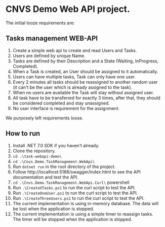 # CNVS Demo Web API project.

The initial looze requirements are:

## Tasks management WEB-API

1. Create a simple web api to create and read Users and Tasks.
2. Users are defined by unique Name.
3. Tasks are defined by their Description and a State (Waiting, InProgress, Completed).
4. When a Task is created, an User should be assigned to it automatically.
5. Users can have multiple tasks, Task can only have one user.
6. Every 2 minutes all tasks should be reassigned to another random user (it can't be the user which is already assigned to the task).
7. When no users are available the Task will stay without assigned user.
8. All task have to be transferred for exactly 3 times, after that, they should be considered completed and stay unassigned.
9. No user interface is requirement for the assignment.

We purposely left requirements loose.

## How to run
1. Install .NET 7.0 SDK if you haven't already.
2. Clone the repository. 
3. `cd .\task-webapi-demo\`
4. `cd .\Cnvs.Demo.TaskManagement.WebApi\`
3. Run `dotnet run` in the root directory of the project.
4. Follow http://localhost:5188/swagger/index.html to see the API documentation and test the API.
5. `cd .\Cnvs.Demo.TaskManagement.WebApi.Curl\` powershell
6. Run `.\CreateXTasks.ps1` to run the curl script to test the API.
7. Run `.\CreateOneUser.ps1` to run the curl script to test the API.
8. Run `.\CreateThreeUsers.ps1` to run the curl script to test the API.
9. The current implementation is using in-memory database. The data will be lost when the application is stopped.
10. The current implementation is using a simple timer to reassign tasks. The timer will be stopped when the application is stopped.

